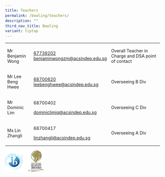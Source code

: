 ```yaml
---
title: Teachers
permalink: /bowling/teachers/
description: ""
third_nav_title: Bowling
variant: tiptap
---
```

<table style="minWidth: 75px">
<colgroup>
<col>
<col>
<col>
</colgroup>
<tbody>
<tr>
<td rowspan="1" colspan="1">
<p>Mr Benjamin Wong</p>
</td>
<td rowspan="1" colspan="1">
<p><a href="mailto:benjaminwongzm@acsindep.edu.sg" rel="noopener noreferrer nofollow" target="_blank">67739202<br><u>benjaminwongzm@acsindep.edu.sg</u></a>
</p>
</td>
<td rowspan="1" colspan="1">
<p>Overall Teacher in Charge and DSA point of contact</p>
</td>
</tr>
<tr>
<td rowspan="1" colspan="1">
<p>Mr Lee Beng Hwee</p>
</td>
<td rowspan="1" colspan="1">
<p><a href="mailto:benjaminwongzm@acsindep.edu.sg" rel="noopener noreferrer nofollow" target="_blank">68700620<br><u>leebenghwee@acsindep.edu.sg</u></a>
</p>
</td>
<td rowspan="1" colspan="1">
<p>Overseeing B Div</p>
</td>
</tr>
<tr>
<td rowspan="1" colspan="1">
<p>Mr Dominic Lim</p>
</td>
<td rowspan="1" colspan="1">
<p>68700402</p>
<p><a href="mailto:benjaminwongzm@acsindep.edu.sg" rel="noopener noreferrer nofollow" target="_blank"><u>dominiclimjq@acsindep.edu.sg</u></a>
</p>
</td>
<td rowspan="1" colspan="1">
<p>Overseeing C Div</p>
</td>
</tr>
<tr>
<td rowspan="1" colspan="1">
<p>Ms Lin Zhangli</p>
</td>
<td rowspan="1" colspan="1">
<p>68700417</p>
<p><a href="mailto:benjaminwongzm@acsindep.edu.sg" rel="noopener noreferrer nofollow" target="_blank"><u>linzhangli@acsindep.edu.sg</u></a>
</p>
</td>
<td rowspan="1" colspan="1">
<p>Overseeing&nbsp;A&nbsp;Div</p>
</td>
</tr>
</tbody>
</table>
<p></p>
<div class="isomer-image-wrapper">
<img style="width:25%" height="auto" width="100%" src="/images/WorldSchool.jpg">
</div>
<p></p>
